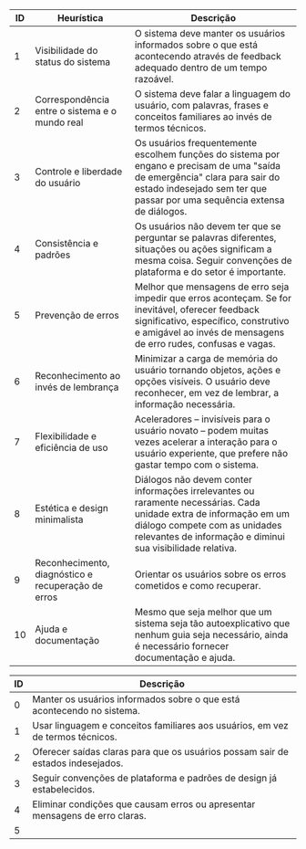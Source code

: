 | ID | Heurística                                  | Descrição                                                                         |
|----|---------------------------------------------|-----------------------------------------------------------------------------------|
| 1  | Visibilidade do status do sistema            | O sistema deve manter os usuários informados sobre o que está acontecendo através de feedback adequado dentro de um tempo razoável. |
| 2  | Correspondência entre o sistema e o mundo real | O sistema deve falar a linguagem do usuário, com palavras, frases e conceitos familiares ao invés de termos técnicos. |
| 3  | Controle e liberdade do usuário              | Os usuários frequentemente escolhem funções do sistema por engano e precisam de uma "saída de emergência" clara para sair do estado indesejado sem ter que passar por uma sequência extensa de diálogos. |
| 4  | Consistência e padrões                      | Os usuários não devem ter que se perguntar se palavras diferentes, situações ou ações significam a mesma coisa. Seguir convenções de plataforma e do setor é importante. |
| 5  | Prevenção de erros                         | Melhor que mensagens de erro seja impedir que erros aconteçam. Se for inevitável, oferecer feedback significativo, específico, construtivo e amigável ao invés de mensagens de erro rudes, confusas e vagas. |
| 6  | Reconhecimento ao invés de lembrança        | Minimizar a carga de memória do usuário tornando objetos, ações e opções visíveis. O usuário deve reconhecer, em vez de lembrar, a informação necessária. |
| 7  | Flexibilidade e eficiência de uso           | Aceleradores – invisíveis para o usuário novato – podem muitas vezes acelerar a interação para o usuário experiente, que prefere não gastar tempo com o sistema. |
| 8  | Estética e design minimalista              | Diálogos não devem conter informações irrelevantes ou raramente necessárias. Cada unidade extra de informação em um diálogo compete com as unidades relevantes de informação e diminui sua visibilidade relativa. |
| 9  | Reconhecimento, diagnóstico e recuperação de erros | Orientar os usuários sobre os erros cometidos e como recuperar. |
| 10 | Ajuda e documentação                        | Mesmo que seja melhor que um sistema seja tão autoexplicativo que nenhum guia seja necessário, ainda é necessário fornecer documentação e ajuda. |


| **ID** | Descrição                                                                 |
|------------|---------------------------------------------------------------------------|
| 0  | Manter os usuários informados sobre o que está acontecendo no sistema.</span>    |
| 1  | Usar linguagem e conceitos familiares aos usuários, em vez de termos técnicos.</span> |
| 2  | Oferecer saídas claras para que os usuários possam sair de estados indesejados.</span> |
| 3  | Seguir convenções de plataforma e padrões de design já estabelecidos.</span>     |
| 4  | Eliminar condições que causam erros ou apresentar mensagens de erro claras.</span> |
| 5  |  

